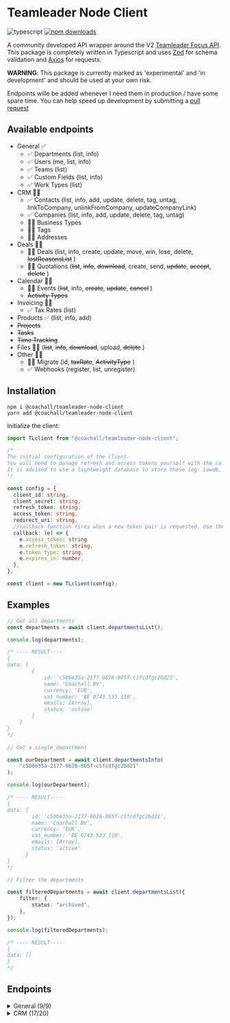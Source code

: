 # Teamleader Node Client

![](https://img.shields.io/github/languages/top/Coachall/teamleader-node-client "typescript") [![](https://img.shields.io/npm/dm/@coachall/teamleader-node-client "npm downloads")](https://www.npmjs.com/package/@coachall/teamleader-node-client)

A community developed API wrapper around the V2 [Teamleader Focus API](https://developer.teamleader.eu/). This package is completely written in Typescript and uses [Zod](https://github.com/colinhacks/zod) for schema validation and [Axios](https://axios-http.com/) for requests.

**WARNING**: This package is currently marked as 'experimental' and 'in development' and should be used at your own risk.

Endpoints wille be added whenever I need them in production / have some spare time. You can help speed up development by submitting a [pull request](https://github.com/Coachall/teamleader-node-client/pulls)

## Available endpoints

- General ✅
  - ✅ Departments (list, info)
  - ✅ Users (me, list, info)
  - ✅ Teams (list)
  - ✅ Custom Fields (list, info)
  - ✅ Work Types (list)
- CRM 👷‍♂️
  - ✅ Contacts (list, info, add, update, delete, tag, untag, linkToCompany, unlinkFromCompany, updateCompanyLink)
  - ✅ Companies (list, info, add, update, delete, tag, untag)
  - 👷‍♂️ Business Types
  - 👷‍♂️ Tags
  - 👷‍♂️ Addresses
- Deals 👷‍♂️
  - 👷‍♂️ Deals (list, info, create, update, move, win, lose, delete, ~~lostReasonsList~~ )
  - 👷‍♂️ Quotations (~~list~~, ~~info~~, ~~download~~, create, send, ~~update~~, ~~accept~~, ~~delete~~ )
- Calendar 👷‍♂️
  - 👷‍♂️ Events (~~list~~, info, ~~create~~, ~~update~~, ~~cancel~~ )
  - ~~Activity Types~~
- Invoicing 👷‍♂️
  - ✅ Tax Rates (list)
- Products ✅ (list, info, add)
- ~~Projects~~
- ~~Tasks~~
- ~~Time Tracking~~
- Files 👷‍♂️ (~~list~~, ~~info~~, ~~download~~, upload, ~~delete~~ )
- Other 👷‍♂️
  - 👷‍♂️ Migrate (id, ~~taxRate~~, ~~ActivityType~~ )
  - ✅ Webhooks (register, list, unregister)

## Installation

```console
npm i @coachall/teamleader-node-client
yarn add @coachall/teamleader-node-client
```

Initialize the client:

```typescript
import TLclient from "@coachall/teamleader-node-client";

/*
The initial configuration of the client.
You will need to manage refresh and access tokens yourself with the callback function.
It is advised to use a lightweight database to store these (eg: Lowdb, SQLite)
*/

const config = {
  client_id: string,
  client_secret: string,
  refresh_token: string,
  access_token: string,
  redirect_uri: string,
  //callback function fires when a new token pair is requested. Use the results to overwrite the refresh_token and access_token above
  callback: (e) => {
    e.access_token: string
    e.refresh_token: string,
    e.token_type: string,
    e.expires_in: number,
  },
};

const client = new TLclient(config);
```

## Examples

```typescript
// Get all departments
const departments = await client.departmentsList();

console.log(departments);

/* ---- RESULT----
{
data: [
        {
            id: 'c506e35a-2177-0626-865f-c1fcdfgc2bd21',
            name: 'Coachall BV',
            currency: 'EUR',
            vat_number: 'BE 0743.533.110',
            emails: [Array],
            status: 'active'
        }
    ]
}
*/

// Get a single department

const ourDepartment = await client.departmentsInfo(
	"c506e35a-2177-0626-865f-c1fcdfgc2bd21"
);

console.log(ourDepartment);

/* ---- RESULT----
{
data: {
        id: 'c506e35a-2177-0626-865f-c1fcdfgc2bd21',
        name: 'Coachall BV',
        currency: 'EUR',
        vat_number: 'BE 0743.533.110',
        emails: [Array],
        status: 'active'
      }
}
*/

// Filter the departments

const filteredDepartments = await client.departmentsList({
	filter: {
		status: "archived",
	},
});

console.log(filteredDepartments);

/* ---- RESULT----
{
data: []
}
*/
```

## Endpoints

<details><summary>General (9/9)</summary>
<p>

### Departments

Departments are used to split quotations and invoices for different legal entities or within one organisation.
https://developer.teamleader.eu/#/reference/general/departments

#### List

Get a list of departments.
https://developer.teamleader.eu/#/reference/general/departments/departments.list

```typescript
const departments: Promise<DepartmentsListResponse> = await client.departmentsList(params?: DepartmentsListParams);
```

#### Info

Get details for a single department. https://developer.teamleader.eu/#/reference/general/departments/departments.info

```typescript
const departmentsInfo: Promise<DepartmentsInfoResponse> = await client.departmentsList(id: Uuid);
```

---

### Users

Users are co-workers in a Teamleader account.
https://developer.teamleader.eu/#/reference/general/users

#### Me

Get the current authenticated user.
https://developer.teamleader.eu/#/reference/general/users/users.me

```typescript
const me: Promise<UsersMe> = await client.usersMe();
```

#### List

Get a list of all users. https://developer.teamleader.eu/#/reference/general/users/users.list

```typescript
const userList: Promise<UsersList> = await client.usersList(params?: UsersListParams);
```

#### Info

Get details for a single user. https://developer.teamleader.eu/#/reference/general/users/users.info

```typescript
const userInfo: Promise<UsersInfo> = await client.usersInfo(id: Uuid);
```

---

### Teams

https://developer.teamleader.eu/#/reference/general/teams

#### List

Get a list of all teams. https://developer.teamleader.eu/#/reference/general/users/teams.list

```typescript
const teams: Promise<TeamsList> = await client.teamsList();
```

---

### Custom Fields

Custom fields are used to add additional data/properties to entities within Teamleader.
https://developer.teamleader.eu/#/reference/general/custom-fields

#### List

Get a list of all the definitions of custom fields. https://developer.teamleader.eu/#/reference/general/custom-fields/customfielddefinitions.list

```typescript
const customfields: Promise<CustomFieldDefinitionsList> = await client.customFieldDefinitionsList(params?: CustomFieldDefinitionsListParams);
```

#### Info

Get info about a specific custom field definition. https://developer.teamleader.eu/#/reference/general/custom-fields/customfielddefinitions.info

```typescript
const customfieldInfo: Promise<CustomFieldDefinitionsInfo> = await client.customFieldDefinitionsInfo(id: Uuid);
```

---

### Work Types

Work types define the type of work for events or time tracking. Hourly rates can be added to work types, so that the work can be billed to a customer. https://developer.teamleader.eu/#/reference/general/work-types

#### List

Get a list of all the definitions of custom fields. https://developer.teamleader.eu/#/reference/general/work-types/worktypes.list

```typescript
const worktypes: Promise<WorkTypesList> = await client.workTypesList(params?: WorkTypesListParams);
```

</p>
</details>
<details><summary>CRM (17/20)</summary>
<p>

### Contacts

Contacts are physical entities who are added to your CRM database. Contacts might be linked to one or more companies. https://developer.teamleader.eu/#/reference/crm/contacts/contacts.list

#### List

Get a list of contacts. https://developer.teamleader.eu/#/reference/crm/contacts/contacts.list

```typescript
const contacts: Promise<ContactsListResponse> = await client.contactsList(params?: ContactsListParams);
```

#### Info

Get details for a single contact. https://developer.teamleader.eu/#/reference/crm/contacts/contacts.info

```typescript
const contact: Promise<ContactsInfoResponse> = await client.contactsInfo(id: Uuid);
```

#### Add

Add a new contact. https://developer.teamleader.eu/#/reference/crm/contacts/contacts.add

```typescript
const addContact: Promise<contactsAddResponse> = await client.contactsAdd(body: ContactsAdd);
```

#### Update

Update a contact. https://developer.teamleader.eu/#/reference/crm/contacts/contacts.update

```typescript
const updateContact: Promise<null> = await client.contactsUpdate(body: ContactsUpdate);
```

#### Delete

Delete a contact. https://developer.teamleader.eu/#/reference/crm/contacts/contacts.delete

```typescript
const deleteContact: Promise<null> = await client.contactsDelete(body: ContactsDelete);
```

#### Tag

Add a new or existing tag to a contact. https://developer.teamleader.eu/#/reference/crm/contacts/contacts.tag

```typescript
const tagContact: Promise<null> = await client.contactsTag(body: ContactsTag);
```

#### Untag

Remove a tag from a contact. https://developer.teamleader.eu/#/reference/crm/contacts/contacts.untag

```typescript
const untagContact: Promise<null> = await client.contactsUntag(body: ContactsUntag);
```

#### Link to company

Link a contact to a company. https://developer.teamleader.eu/#/reference/crm/contacts/contacts.linktocompany

```typescript
const linkContact: Promise<null> = await client.contactsLinkToCompany(body: ContactsLinkToCompany);
```

#### Unlink from company

Unlink a contact from a company. https://developer.teamleader.eu/#/reference/crm/contacts/contacts.unlinkfromcompany

```typescript
const unlinkContact: Promise<null> = await client.contactsUnlinkFromCompany(body: ContactsUnlinkFromCompany);
```

#### Update company link

Update contact to company link. https://developer.teamleader.eu/#/reference/crm/contacts/contacts.updatecompanylink

```typescript
const updateCompanyLink: Promise<null> = await client.contactsUpdateCompanyLink(body: ContactsUpdateCompanyLink);
```

</p>
</details>
